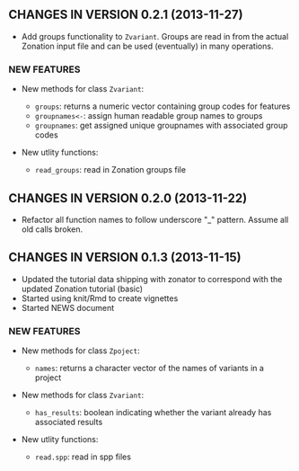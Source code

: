 ## CHANGES IN VERSION 0.2.1 (2013-11-27)

* Add groups functionality to `Zvariant`. Groups are read in from the actual
Zonation input file and can be used (eventually) in many operations.

### NEW FEATURES

* New methods for class `Zvariant`:
  - `groups`: returns a numeric vector containing group codes for features
  - `groupnames<-`: assign human readable group names to groups
  - `groupnames`: get assigned unique groupnames with associated group codes 

* New utlity functions:
  - `read_groups`: read in Zonation groups file

## CHANGES IN VERSION 0.2.0 (2013-11-22)

* Refactor all function names to follow underscore "_" pattern. Assume all
old calls broken.

## CHANGES IN VERSION 0.1.3 (2013-11-15)

* Updated the tutorial data shipping with zonator to correspond with the updated
Zonation tutorial (basic)
* Started using knit/Rmd to create vignettes
* Started NEWS document

### NEW FEATURES

* New methods for class `Zpoject`:
  - `names`: returns a character vector of the names of variants in a project

* New methods for class `Zvariant`:
  - `has_results`: boolean indicating whether the variant already has associated
    results

* New utlity functions:
  - `read.spp`: read in spp files
